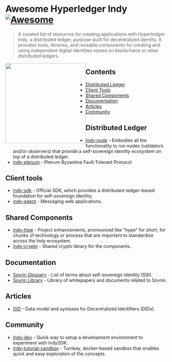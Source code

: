 # Awesome Hyperledger Indy [![Awesome](https://cdn.rawgit.com/sindresorhus/awesome/d7305f38d29fed78fa85652e3a63e154dd8e8829/media/badge.svg)](https://github.com/sindresorhus/awesome)

> A curated list of resources for creating applications with Hyperledger Indy, a distributed ledger, purpose-built for decentralized identity. It provides tools, libraries, and reusable components for creating and using independent digital
identities rooted on blockchains or other distributed ledgers. 

[<img style="float: left;" src="https://www.hyperledger.org/wp-content/uploads/2017/12/logo_indy.png" width="250">](https://www.hyperledger.org/projects/hyperledger-indy)

## Contents

- [Distributed Ledger](#distributedledger)
- [Client Tools](#clienttools)
- [Shared Components](#sharedcomponents)
- [Documentation](#documentation)
- [Articles](#articles)
- [Community](#community)


## Distributed Ledger
- [indy-node](https://github.com/hyperledger/indy-node) - Embodies all the functionality to run nodes (validators and/or observers) that provide a self-sovereign identity ecosystem on top of a distributed ledger.
- [indy-plenum](https://github.com/hyperledger/indy-plenum) - Plenum Byzantine Fault Tolerant Protocol.


## Client tools
- [indy-sdk](https://github.com/hyperledger/indy-sdk) -  Official SDK, which provides a distributed-ledger-based foundation for self-sovereign identity. 
- [indy-agent](https://github.com/hyperledger/indy-agent) - Messaging web applications.


## Shared Components
- [indy-hipe](https://github.com/hyperledger/indy-hipe) - Project enhancements, pronounced like "hype" for short, for chunks of technology or process that are important to standardize across the Indy ecosystem.
- [indy-crypto](https://github.com/hyperledger/indy-crypto) - Shared crypto library for the components.

## Documentation
- [Sovrin Glossary](https://w3c-ccg.github.io/did-spec/) - List of terms about self-sovereign identity (SSI).
- [Sovrin Library](https://sovrin.org/library/) - Library of whitepapers and documents related to Sovrin.


## Articles
- [DID](https://w3c-ccg.github.io/did-spec/) - Data model and syntaxes for Decentralized Identifiers (DIDs).

## Community
- [Indy-dev](https://github.com/kdenhartog/indy-dev) - Quick way to setup a development environment to experiment with IndySDK.
- [indy-tutorial-sandbox](https://github.com/brycecurtis/indy-tutorial-sandbox) - Turnkey, docker-based sandbox that enables quick and easy exploration of the concepts.
